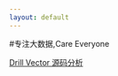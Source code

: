 ```yaml
---
layout: default
---
```

#专注大数据,Care Everyone

[Drill Vector 源码分析](/blog/2015/07/11/DrillVector.html)
